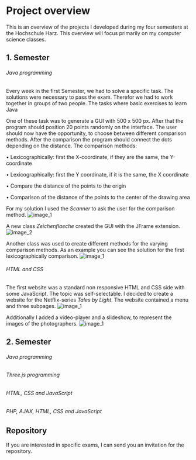 # Project overview

This is an overview of the projects I developed during my four semesters at the Hochschule Harz. This overview will focus primarily on my computer science classes.

## 1. Semester ##

###### Java programming ######

Every week in the first Semester, we had to solve a specific task. The solutions were necessary to pass the exam. Therefor we had to work together in groups of two people. The tasks where basic exercises to learn Java

One of these task was to generate a GUI with 500 x 500 px. After that the program should position 20 points randomly on the interface. The user should now have the opportunity, to choose between different comparison methods. After the comparison the program should connect the dots depending on the distance. 
The comparison methods:

• Lexicographically: first the X-coordinate, if they are the same, the Y-coordinate

• Lexicographically: first the Y coordinate, if it is the same, the X coordinate

• Compare the distance of the points to the origin

• Comparison of the distance of the points to the center of the drawing area


For my solution I used the *Scanner* to ask the user for the comparison method. 
![image_1](https://db3pap003files.storage.live.com/y4m06PQSnyTJPzzk3Z-Eu4XvLSP61gve151w-TaroYxQFYa5VBrfxM-noXi4t7s8-NqpN8fQLH6MG0WN1f-tcLGuNwY_cd_EM42OtV3MTxMucAOYWqFJoegQFevy4qjwNtIcpnUML4z7YnB-INStbgiJYND9Jc5RaXD396kDl79FYBkH7UHu3bw_iQTlsO4_UN6?width=1392&height=754&cropmode=none)

A new class *Zeichenflaeche* created the GUI with the JFrame extension.
![image_2](https://db3pap003files.storage.live.com/y4mnxb8Mh_jezv7iF0XjOUVVpfuSpk965tuhqd7ACn86UwA55dSsac0pjoZdVOzgphDkCr3rf1qio5sdiVVs6LfcYp9VCsMeEZqM4SZUOouRchPLPwM7MAFtInyTlqy9pmr-0hWfYrOEE0_k_2Rqybo6WHYraXAXDqpVD5pSOTTK0GK9EK-meUMyCAj-S_tN0Bz?width=1810&height=1148&cropmode=none)

Another class was used to create different methods for the varying comparison methods. As an example you can see the solution for the first lexicographically comparison.
![image_1](https://db3pap003files.storage.live.com/y4mfAl42BiONfqVr27bpdlf7J16eO0zTebVWFx8zOEL1g83b3MZEF0Wk0M50zuBj4MFHesNezI6x3Wf8wNjR4s59IpNphVKPppdPlmRx_6z8SXrRoAcyjtbXZiogDv5TDWMrUIL5TAawv83cyGFp3KFulAgMHZd7vRY1v5lGKKaUHM6veETZmR7UwP9NkK6krfF?width=1996&height=1102&cropmode=none)


###### HTML and CSS ######

The first website was a standard non responsive HTML and CSS side with some JavaScript. The topic was self-selectable. I decided to create a website for the Netflix-series *Tales by Light*. The website contained a menu and three subpages.
![image_1](https://db3pap003files.storage.live.com/y4muBvldUI7j6oWMWXEqdcL9XY9GGHgQJOrO-3Hn7msN7MUR_3Xvq8kB7m-MM0k-bTDvHsjpgpBuaLzPPx589yn_p2Te1idf2h0lCYE1_nDuG2WTUNxuAE8huX4PfUyOqkKQHRLtzMnjRMgDeIBk8oBYt9mcfC4QSlzFqzBYXpYf5PFc59Gdzg2sVmKCWU6uIhm?width=1974&height=1172&cropmode=none)

Additionally I added a video-player and a slideshow, to represent the images of the photographers. 
![image_1](https://db3pap003files.storage.live.com/y4mzCrMhLrJbqI4aTcHiwtdWVtP4V6kV-8wxDx4yPLSnRPQjLTGsqltyBhGUhM6M_laFoPD2VeUXd7znHlM7_82hxsv4ZFAsNVVqa4YaMH2zz9ewHDCCPuVPiBsQoU1mXoMmwEroTtp_SwbEuUW0DEI57DLBF1QbPcHelLyVkY62666FRfiLdYcLrzM22NlrvQ2?width=1298&height=652&cropmode=none)

## 2. Semester ##

###### Java programming ######

###### Three.js programming ######

###### HTML, CSS and JavaScript  ######

###### PHP, AJAX, HTML, CSS and JavaScript  ######

## Repository ##

If you are interested in specific exams, I can send you an invitation for the repository. 

